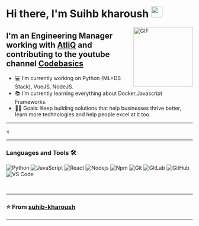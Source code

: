 # Hi there, I'm Suihb kharoush <img width="30px" src="https://media.tenor.com/images/3b388fe03da271d2674faf85eb7c3fcd/tenor.gif" />

<img align="right" alt="GIF" height="160px" src="https://media.giphy.com/media/du3J3cXyzhj75IOgvA/giphy.gif" />

## I'm an Engineering Manager working with [AtliQ](https://atliq.com) and contributing to the youtube channel [Codebasics](https://www.youtube.com/channel/UCh9nVJoWXmFb7sLApWGcLPQ) 

- 💻 I’m currently working on Python (ML+DS Stack), VueJS, NodeJS.
- 📚 I’m currently learning everything about Docker,Javascript Frameworks. 
- 💪🏼 Goals: Keep building solutions that help businesses thrive better, learn more technologies and help people excel at it too.

---

<


---

### Languages and Tools 🛠 

![Python](http://img.shields.io/badge/-Python-3776AB?style=flat-square&logo=python&logoColor=ffffff)
![JavaScript](https://img.shields.io/badge/-JavaScript-%23F7DF1C?style=flat-square&logo=javascript&logoColor=000000&labelColor=%23F7DF1C&color=%23FFCE5A)
![React](https://img.shields.io/badge/-React-61DAFB?style=flat-square&logo=react&logoColor=ffffff)
![Nodejs](https://img.shields.io/badge/-Nodejs-339933?style=flat-square&logo=Node.js&logoColor=ffffff)
![Npm](https://img.shields.io/badge/-npm-CB3837?style=flat-square&logo=npm)
![Git](https://img.shields.io/badge/-Git-%23F05032?style=flat-square&logo=git&logoColor=%23ffffff)
![GitLab](https://img.shields.io/badge/-GitLab-FCA121?style=flat-square&logo=gitlab)
![GitHub](https://img.shields.io/badge/-GitHub-181717?style=flat-square&logo=github)
![VS Code](http://img.shields.io/badge/-VS%20Code-007ACC?style=flat-square&logo=visual-studio-code&logoColor=ffffff)

<br/>

---

### ⭐️ From [suhib-kharoush](https://github.com/suhib-kharoush) ### 

---

[twitter]: https://twitter.com/KharwashSuhaib
[instagram]: https://www.instagram.com/suhaib.kharwash/
[linkedin]: https://www.linkedin.com/in/suhib-kharoush-017401197/
